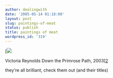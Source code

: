 ```yaml
---
author: dealingwith
date: '2005-05-14 01:18:00'
layout: post
slug: paintings-of-meat
status: publish
title: paintings of meat
wordpress_id: '319'
---
```


[![][1]

Victoria Reynolds Down the Primrose Path, 2003][2]

they're all brilliant, check them out (and their titles)

   [1]: http://photos11.flickr.com/13659259_14d39c4197.jpg

   [2]:
http://www.richardhellergallery.com/dynamic/artwork_display.asp?ArtworkID=272


